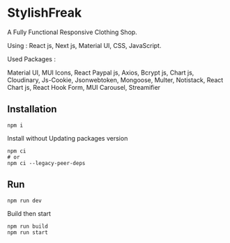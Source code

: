 # StylishFreak

A Fully Functional Responsive Clothing Shop.

Using : React js, Next js, Material UI, CSS, JavaScript.

Used Packages :

Material UI,
MUI Icons,
React Paypal js,
Axios,
Bcrypt js,
Chart js,
Cloudinary,
Js-Cookie,
Jsonwebtoken,
Mongoose,
Multer,
Notistack,
React Chart js,
React Hook Form,
MUI Carousel,
Streamifier


## Installation
```nodejs
npm i
```
Install without Updating packages version
```nodejs
npm ci
# or
npm ci --legacy-peer-deps
```

## Run
```nodejs
npm run dev
```

Build then start
```nodejs
npm run build
npm run start
```